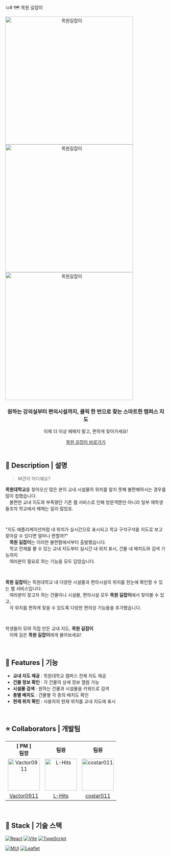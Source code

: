 ㅁ# 🗺️ 목원 길잡이

<div align="center">
    <div style="display: flex; flex-direction: column;">
        <img src="https://github.com/user-attachments/assets/173bd313-8d4d-489b-9578-613e153ca637" alt="목원길잡이" style="height: 400px;" />
        <img src="https://github.com/user-attachments/assets/f7ecf483-b874-4b21-9c89-4935e1e0cc4d" alt="목원길잡이" style="height: 400px;" />
        <img src="https://github.com/user-attachments/assets/1c2d9410-5c77-4316-a3bc-c336357d467f" alt="목원길잡이" style="height: 400px;" />
    </div>
    <h3>원하는 강의실부터 편의시설까지, 클릭 한 번으로 찾는 스마트한 캠퍼스 지도</h3>
    <p>이제 더 이상 헤매지 말고, 편하게 찾아가세요!</p>
    <a href="https://vactor0911.github.io/mokwon-guide/">
        목원 길잡이 바로가기
    </a>
</div>

<br />

## 📖 Description | 설명

> M관이 어디예요?

<strong>목원대학교</strong>를 찾아오신 많은 분이 교내 시설물의 위치를 알지 못해 불편해하시는 경우를 많이 접했습니다.  
ㅤ불편한 교내 지도와 부족했던 기존 웹 서비스로 인해 방문객뿐만 아니라 일부 재학생들조차 학교에서 헤매는 일이 많았죠.  

<br />

"지도 애플리케이션처럼 내 위치가 실시간으로 표시되고 학교 구석구석을 지도로 보고 찾아갈 수 있다면 얼마나 편할까?"  
ㅤ<strong>목원 길잡이</strong>는 이러한 불편함에서부터 출발했습니다.  
ㅤ학교 전체를 볼 수 있는 교내 지도부터 실시간 내 위치 표시, 건물 내 배치도와 검색 기능까지  
ㅤ여러분이 필요로 하는 기능을 모두 담았습니다.

<br />

<strong>목원 길잡이</strong>는 목원대학교 내 다양한 시설물과 편의시설의 위치를 한눈에 확인할 수 있는 웹 서비스입니다.  
ㅤ여러분이 찾고자 하는 건물이나 시설물, 편의시설 모두 <strong>목원 길잡이</strong>에서 찾아볼 수 있고,  
ㅤ각 위치를 편하게 찾을 수 있도록 다양한 편의성 기능들을 추가했습니다.

<br />

학생들이 모여 직접 만든 교내 지도, <strong>목원 길잡이</strong>  
ㅤ이제 길은 <strong>목원 길잡이</strong>에게 물어보세요!

<br />

## 📱 Features | 기능

- **교내 지도 제공** : 목원대학교 캠퍼스 전체 지도 제공
- **건물 정보 확인** : 각 건물의 상세 정보 열람 가능
- **시설물 검색** : 원하는 건물과 시설물을 키워드로 검색
- **층별 배치도** : 건물별 각 층의 배치도 확인
- **현재 위치 확인** : 사용자의 현재 위치를 교내 지도에 표시

<br />

## ⭐ Collaborators | 개발팀
<table style="text-align: center">
    <tr>
        <th style="text-align: center;">[ PM ]<br />팀장</th>
        <th style="text-align: center;">팀원</th>
        <th style="text-align: center;">팀원</th>
    <tr>
    <tr>
        <td>
            <a href="https://github.com/Vactor0911" target="_blank"><img src="https://avatars.githubusercontent.com/u/85281049?v=4" alt="Vactor0911" width="100"></a>
        </td>
        <td>
            <a href="https://github.com/L-Hits" target="_blank"><img src="https://avatars.githubusercontent.com/u/130430768?v=4" alt="L-Hits" width="100"></a>
        </td>
        <td>
            <a href="https://github.com/costar011" target="_blank"><img src="https://avatars.githubusercontent.com/u/51503128?v=4" alt="costar011" width="100"></a>
        </td>
    </tr>
    <tr>
        <td style="text-align: center;">
            <a href="https://github.com/Vactor0911" target="_blank">Vactor0911</a>
        </td>
        <td style="text-align: center;">
            <a href="https://github.com/L-Hits" target="_blank">L-Hits</a>
        </td>
        <td style="text-align: center;">
            <a href="https://github.com/costar011" target="_blank">costar011</a>
        </td>
    </tr>
</table>

<br />

## 🔧 Stack | 기술 스택
[![React](https://img.shields.io/badge/REACT-61DAFB?style=for-the-badge&logo=react&logoColor=000)](https://react.dev/)
[![Vite](https://img.shields.io/badge/VITE-646CFF?style=for-the-badge&logo=vite&logoColor=white)](https://vite.dev/guide/)
[![TypeScript](https://img.shields.io/badge/TYPESCRIPT-3178C6?style=for-the-badge&logo=typescript&logoColor=white)](https://www.typescriptlang.org/)

[![MUI](https://img.shields.io/badge/MUI-007FFF?style=for-the-badge&logo=mui&logoColor=white)](https://mui.com/)
[![Leaflet](https://img.shields.io/badge/Leaflet-199900?style=for-the-badge&logo=leaflet&logoColor=white)](https://leafletjs.com/)
